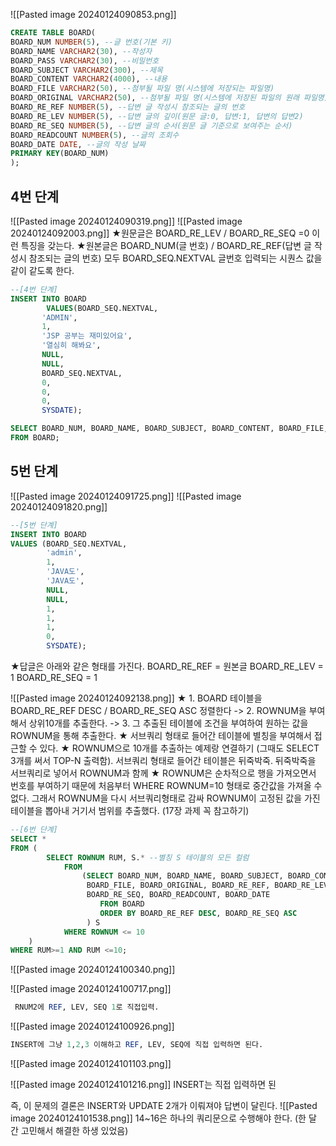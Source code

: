 ![[Pasted image 20240124090853.png]]
```SQL
CREATE TABLE BOARD(
BOARD_NUM NUMBER(5), --글 번호(기본 키)
BOARD_NAME VARCHAR2(30), --작성자
BOARD_PASS VARCHAR2(30), --비밀번호
BOARD_SUBJECT VARCHAR2(300), --제목
BOARD_CONTENT VARCHAR2(4000), --내용
BOARD_FILE VARCHAR2(50), --첨부될 파일 명(시스템에 저장되는 파일명)
BOARD_ORIGINAL VARCHAR2(50), --첨부될 파일 명(시스템에 저장된 파일의 원래 파일명)
BOARD_RE_REF NUMBER(5), --답변 글 작성시 참조되는 글의 번호
BOARD_RE_LEV NUMBER(5), --답변 글의 깊이(원문 글:0, 답변:1, 답변의 답변2)
BOARD_RE_SEQ NUMBER(5), --답변 글의 순서(원문 글 기준으로 보여주는 순서)
BOARD_READCOUNT NUMBER(5), --글의 조회수
BOARD_DATE DATE, --글의 작성 날짜
PRIMARY KEY(BOARD_NUM)
);
```


## 4번 단계
![[Pasted image 20240124090319.png]]
![[Pasted image 20240124092003.png]]
★원문글은 BOARD_RE_LEV / BOARD_RE_SEQ =0 이런 특징을 갖는다.
★원본글은 BOARD_NUM(글 번호) / BOARD_RE_REF(답변 글 작성시 참조되는 글의 번호) 모두 BOARD_SEQ.NEXTVAL 글번호 입력되는 시퀀스 값을 같이 같도록 한다.
 ```SQL
 --[4번 단계]
 INSERT INTO BOARD
		 VALUES(BOARD_SEQ.NEXTVAL,
		'ADMIN',
		1,
		'JSP 공부는 재미있어요',
		'열심히 해봐요',
		NULL,
		NULL,
		BOARD_SEQ.NEXTVAL,
		0,
		0,
		0,
		SYSDATE);

SELECT BOARD_NUM, BOARD_NAME, BOARD_SUBJECT, BOARD_CONTENT, BOARD_FILE, BOARD_ORIGINAL, BOARD_RE_REF, BOARD_RE_LEV, BOARD_RE_SEQ, BOARD_READCOUNT, BOARD_DATE
FROM BOARD;
 ```


## 5번 단계
![[Pasted image 20240124091725.png]]
![[Pasted image 20240124091820.png]]
```SQL
--[5번 단계]
INSERT INTO BOARD
VALUES (BOARD_SEQ.NEXTVAL,
		'admin',
		1,
		'JAVA도',
		'JAVA도',
		NULL,
		NULL,
		1,
		1,
		1,
		0,
		SYSDATE);
```
★답글은 아래와 같은 형태를 가진다.
BOARD_RE_REF = 원본글 
BOARD_RE_LEV = 1 
BOARD_RE_SEQ  = 1


![[Pasted image 20240124092138.png]]
★ 1. BOARD 테이블을 BOARD_RE_REF DESC / BOARD_RE_SEQ ASC 정렬한다 -> 2. ROWNUM을 부여해서 상위10개를 추출한다. -> 3. 그 추출된 테이블에 조건을 부여하여 원하는 값을 ROWNUM을 통해 추출한다.
★ 서브쿼리 형태로 들어간 테이블에 별칭을 부여해서 접근할 수 있다.
★ ROWNUM으로 10개를 추출하는 예제랑 연결하기 (그때도 SELECT 3개를 써서 TOP-N 출력함). 서브쿼리 형태로 들어간 테이블은 뒤죽박죽. 뒤죽박죽을 서브쿼리로 넣어서 ROWNUM과 함께
★ ROWNUM은 순차적으로 행을 가져오면서 번호를 부여하기 때문에 처음부터 WHERE ROWNUM=10 형태로 중간값을 가져올 수 없다. 그래서 ROWNUM을 다시 서브쿼리형태로 감싸 ROWNUM이 고정된 값을 가진 테이블을 뽑아내 거기서 범위를 추출했다. (17장 과제 꼭 참고하기)
```SQL
--[6번 단계]
SELECT *
FROM (
		SELECT ROWNUM RUM, S.* --별칭 S 테이블의 모든 컬럼
			FROM
				(SELECT BOARD_NUM, BOARD_NAME, BOARD_SUBJECT, BOARD_CONTENT,
				 BOARD_FILE, BOARD_ORIGINAL, BOARD_RE_REF, BOARD_RE_LEV, 
				 BOARD_RE_SEQ, BOARD_READCOUNT, BOARD_DATE
					FROM BOARD
					ORDER BY BOARD_RE_REF DESC, BOARD_RE_SEQ ASC
				 ) S
			WHERE ROWNUM <= 10
	)
WHERE RUM>=1 AND RUM <=10;
```

![[Pasted image 20240124100340.png]]



![[Pasted image 20240124100717.png]]
```SQL
 RNUM2에 REF, LEV, SEQ 1로 직접입력.
 ```

 ![[Pasted image 20240124100926.png]]
 ```SQL
 INSERT에 그냥 1,2,3 이해하고 REF, LEV, SEQ에 직접 입력하면 된다.

```

![[Pasted image 20240124101103.png]]

![[Pasted image 20240124101216.png]]
INSERT는 직접 입력하면 된

즉, 이 문제의 결론은 INSERT와 UPDATE 2개가 이뤄져야 답변이 달린다.
![[Pasted image 20240124101538.png]]
14~16은 하나의 쿼리문으로 수행해야 한다. (한 달 간 고민해서 해결한 하생 있었음)